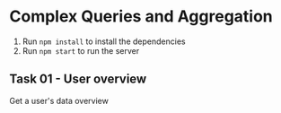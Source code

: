 # Complex Queries and Aggregation

1. Run `npm install` to install the dependencies
2. Run `npm start` to run the server

## Task 01 - User overview

Get a user's data overview
